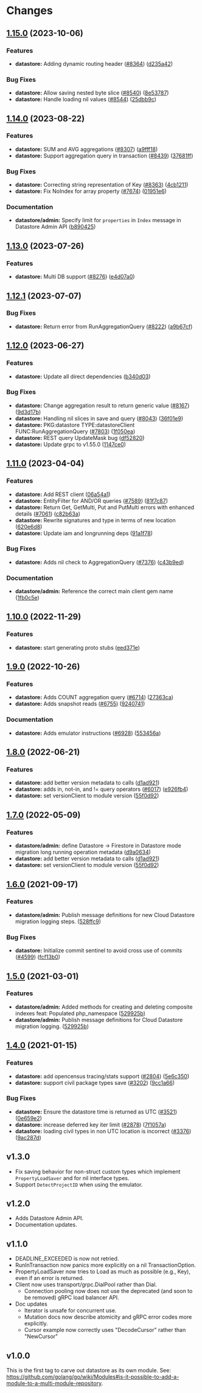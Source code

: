# Changes

## [1.15.0](https://github.com/googleapis/google-cloud-go/compare/datastore/v1.14.0...datastore/v1.15.0) (2023-10-06)


### Features

* **datastore:** Adding dynamic routing header ([#8364](https://github.com/googleapis/google-cloud-go/issues/8364)) ([d235a42](https://github.com/googleapis/google-cloud-go/commit/d235a427a4e8d84466599cad4a68539a7a57a5db))


### Bug Fixes

* **datastore:** Allow saving nested byte slice ([#8540](https://github.com/googleapis/google-cloud-go/issues/8540)) ([8e53787](https://github.com/googleapis/google-cloud-go/commit/8e53787eac6f724ea4282533349abef3cbaffefe))
* **datastore:** Handle loading nil values ([#8544](https://github.com/googleapis/google-cloud-go/issues/8544)) ([25dbb9c](https://github.com/googleapis/google-cloud-go/commit/25dbb9cf1041d9e19edecd5c48b698b6f81f2d20))

## [1.14.0](https://github.com/googleapis/google-cloud-go/compare/datastore/v1.13.0...datastore/v1.14.0) (2023-08-22)


### Features

* **datastore:** SUM and AVG aggregations ([#8307](https://github.com/googleapis/google-cloud-go/issues/8307)) ([a9fff18](https://github.com/googleapis/google-cloud-go/commit/a9fff181e4ea8281ad907e7b2e0d90e70013a4de))
* **datastore:** Support aggregation query in transaction ([#8439](https://github.com/googleapis/google-cloud-go/issues/8439)) ([37681ff](https://github.com/googleapis/google-cloud-go/commit/37681ff291c0ccf4c908be55b97639c04b9dec48))


### Bug Fixes

* **datastore:** Correcting string representation of Key ([#8363](https://github.com/googleapis/google-cloud-go/issues/8363)) ([4cb1211](https://github.com/googleapis/google-cloud-go/commit/4cb12110ba229dfbe21568eb06c243bdffd1fee7))
* **datastore:** Fix NoIndex for array property ([#7674](https://github.com/googleapis/google-cloud-go/issues/7674)) ([01951e6](https://github.com/googleapis/google-cloud-go/commit/01951e64f3955dc337172a30d78e2f92f65becb2))


### Documentation

* **datastore/admin:** Specify limit for `properties` in `Index` message in Datastore Admin API ([b890425](https://github.com/googleapis/google-cloud-go/commit/b8904253a0f8424ea4548469e5feef321bd7396a))

## [1.13.0](https://github.com/googleapis/google-cloud-go/compare/datastore/v1.12.1...datastore/v1.13.0) (2023-07-26)


### Features

* **datastore:** Multi DB support ([#8276](https://github.com/googleapis/google-cloud-go/issues/8276)) ([e4d07a0](https://github.com/googleapis/google-cloud-go/commit/e4d07a0dddeab7fe635840f506daf01ceb18c067))

## [1.12.1](https://github.com/googleapis/google-cloud-go/compare/datastore/v1.12.0...datastore/v1.12.1) (2023-07-07)


### Bug Fixes

* **datastore:** Return error from RunAggregationQuery ([#8222](https://github.com/googleapis/google-cloud-go/issues/8222)) ([a9b67cf](https://github.com/googleapis/google-cloud-go/commit/a9b67cfc95b567d29358501ec7c5883b1f90bd3e))

## [1.12.0](https://github.com/googleapis/google-cloud-go/compare/datastore/v1.11.0...datastore/v1.12.0) (2023-06-27)


### Features

* **datastore:** Update all direct dependencies ([b340d03](https://github.com/googleapis/google-cloud-go/commit/b340d030f2b52a4ce48846ce63984b28583abde6))


### Bug Fixes

* **datastore:** Change aggregation result to return generic value ([#8167](https://github.com/googleapis/google-cloud-go/issues/8167)) ([9d3d17b](https://github.com/googleapis/google-cloud-go/commit/9d3d17bee90d010dab99a5a0f1610a777e55cc78))
* **datastore:** Handling nil slices in save and query ([#8043](https://github.com/googleapis/google-cloud-go/issues/8043)) ([36f01e9](https://github.com/googleapis/google-cloud-go/commit/36f01e99f75f4f07ae10991c52f45115b8180b45))
* **datastore:** PKG:datastore TYPE:datastoreClient FUNC:RunAggregationQuery ([#7803](https://github.com/googleapis/google-cloud-go/issues/7803)) ([1f050ea](https://github.com/googleapis/google-cloud-go/commit/1f050ea92782e7ec1ecb67fe134a89347a613351))
* **datastore:** REST query UpdateMask bug ([df52820](https://github.com/googleapis/google-cloud-go/commit/df52820b0e7721954809a8aa8700b93c5662dc9b))
* **datastore:** Update grpc to v1.55.0 ([1147ce0](https://github.com/googleapis/google-cloud-go/commit/1147ce02a990276ca4f8ab7a1ab65c14da4450ef))

## [1.11.0](https://github.com/googleapis/google-cloud-go/compare/datastore/v1.10.0...datastore/v1.11.0) (2023-04-04)


### Features

* **datastore:** Add REST client ([06a54a1](https://github.com/googleapis/google-cloud-go/commit/06a54a16a5866cce966547c51e203b9e09a25bc0))
* **datastore:** EntityFilter for AND/OR queries ([#7589](https://github.com/googleapis/google-cloud-go/issues/7589)) ([81f7c87](https://github.com/googleapis/google-cloud-go/commit/81f7c876d377b5a2dadf38bc811e5c71338a4b78))
* **datastore:** Return Get, GetMulti, Put and PutMulti errors with enhanced details ([#7061](https://github.com/googleapis/google-cloud-go/issues/7061)) ([c82b63a](https://github.com/googleapis/google-cloud-go/commit/c82b63ae9e2f24fff6f8c428c2444df679fed479))
* **datastore:** Rewrite signatures and type in terms of new location ([620e6d8](https://github.com/googleapis/google-cloud-go/commit/620e6d828ad8641663ae351bfccfe46281e817ad))
* **datastore:** Update iam and longrunning deps ([91a1f78](https://github.com/googleapis/google-cloud-go/commit/91a1f784a109da70f63b96414bba8a9b4254cddd))


### Bug Fixes

* **datastore:** Adds nil check to AggregationQuery ([#7376](https://github.com/googleapis/google-cloud-go/issues/7376)) ([c43b9ed](https://github.com/googleapis/google-cloud-go/commit/c43b9ed31e8af07c1e8bcfa5db15ad3a83c96c50))


### Documentation

* **datastore/admin:** Reference the correct main client gem name ([1fb0c5e](https://github.com/googleapis/google-cloud-go/commit/1fb0c5e105dcae3a30b2e5b10ee47b84cbef8295))

## [1.10.0](https://github.com/googleapis/google-cloud-go/compare/datastore/v1.9.0...datastore/v1.10.0) (2022-11-29)


### Features

* **datastore:** start generating proto stubs ([eed371e](https://github.com/googleapis/google-cloud-go/commit/eed371e9b1639c81663c6858db119fb87a126454))

## [1.9.0](https://github.com/googleapis/google-cloud-go/compare/datastore/v1.8.0...datastore/v1.9.0) (2022-10-26)


### Features

* **datastore:** Adds COUNT aggregation query ([#6714](https://github.com/googleapis/google-cloud-go/issues/6714)) ([27363ca](https://github.com/googleapis/google-cloud-go/commit/27363ca581e3ae38d3eff0174727429838fcb4ac))
* **datastore:** Adds snapshot reads ([#6755](https://github.com/googleapis/google-cloud-go/issues/6755)) ([9240741](https://github.com/googleapis/google-cloud-go/commit/924074139a086aec7f12572d05909ee0b54e21f5))


### Documentation

* **datastore:** Adds emulator instructions ([#6928](https://github.com/googleapis/google-cloud-go/issues/6928)) ([553456a](https://github.com/googleapis/google-cloud-go/commit/553456a469662e8e14de13b55b4193740b21ff96))

## [1.8.0](https://github.com/googleapis/google-cloud-go/compare/datastore-v1.7.0...datastore/v1.8.0) (2022-06-21)


### Features

* **datastore:** add better version metadata to calls ([d1ad921](https://github.com/googleapis/google-cloud-go/commit/d1ad921d0322e7ce728ca9d255a3cf0437d26add))
* **datastore:** adds in, not-in, and != query operators ([#6017](https://github.com/googleapis/google-cloud-go/issues/6017)) ([e926fb4](https://github.com/googleapis/google-cloud-go/commit/e926fb479c5ad9695ce50c1ee4a773a8330c6e66))
* **datastore:** set versionClient to module version ([55f0d92](https://github.com/googleapis/google-cloud-go/commit/55f0d92bf112f14b024b4ab0076c9875a17423c9))

## [1.7.0](https://github.com/googleapis/google-cloud-go/compare/datastore/v1.6.0...datastore/v1.7.0) (2022-05-09)


### Features

* **datastore/admin:** define Datastore -> Firestore in Datastore mode migration long running operation metadata ([d9a0634](https://github.com/googleapis/google-cloud-go/commit/d9a0634042265f8c247e7dcbd8b85323a83c7235))
* **datastore:** add better version metadata to calls ([d1ad921](https://github.com/googleapis/google-cloud-go/commit/d1ad921d0322e7ce728ca9d255a3cf0437d26add))
* **datastore:** set versionClient to module version ([55f0d92](https://github.com/googleapis/google-cloud-go/commit/55f0d92bf112f14b024b4ab0076c9875a17423c9))

## [1.6.0](https://www.github.com/googleapis/google-cloud-go/compare/datastore/v1.5.0...datastore/v1.6.0) (2021-09-17)


### Features

* **datastore/admin:** Publish message definitions for new Cloud Datastore migration logging steps. ([528ffc9](https://www.github.com/googleapis/google-cloud-go/commit/528ffc9bd63090129a8b1355cd31273f8c23e34c))


### Bug Fixes

* **datastore:** Initialize commit sentinel to avoid cross use of commits ([#4599](https://www.github.com/googleapis/google-cloud-go/issues/4599)) ([fcf13b0](https://www.github.com/googleapis/google-cloud-go/commit/fcf13b0abad4f837d4f4f53fad6c55eba1a0fe56))

## [1.5.0](https://www.github.com/googleapis/google-cloud-go/compare/v1.4.0...v1.5.0) (2021-03-01)


### Features

* **datastore/admin:** Added methods for creating and deleting composite indexes feat: Populated php_namespace ([529925b](https://www.github.com/googleapis/google-cloud-go/commit/529925ba79f4d3191ef80a13e566d86210fe4d25))
* **datastore/admin:** Publish message definitions for Cloud Datastore migration logging. ([529925b](https://www.github.com/googleapis/google-cloud-go/commit/529925ba79f4d3191ef80a13e566d86210fe4d25))

## [1.4.0](https://www.github.com/googleapis/google-cloud-go/compare/datastore/v1.3.0...v1.4.0) (2021-01-15)


### Features

* **datastore:** add opencensus tracing/stats support ([#2804](https://www.github.com/googleapis/google-cloud-go/issues/2804)) ([5e6c350](https://www.github.com/googleapis/google-cloud-go/commit/5e6c350b2ac94787934380e930af2cb2094fa8f1))
* **datastore:** support civil package types save ([#3202](https://www.github.com/googleapis/google-cloud-go/issues/3202)) ([9cc1a66](https://www.github.com/googleapis/google-cloud-go/commit/9cc1a66e22ecd8dcad1235c290f05b92edff5aa0))


### Bug Fixes

* **datastore:** Ensure the datastore time is returned as UTC ([#3521](https://www.github.com/googleapis/google-cloud-go/issues/3521)) ([0e659e2](https://www.github.com/googleapis/google-cloud-go/commit/0e659e28da503b9520c83eb136df6e54d6c6daf7))
* **datastore:** increase deferred key iter limit ([#2878](https://www.github.com/googleapis/google-cloud-go/issues/2878)) ([7f1057a](https://www.github.com/googleapis/google-cloud-go/commit/7f1057a30d3b8691a22c85255bb41d31d42c6f9c))
* **datastore:** loading civil types in non UTC location is incorrect ([#3376](https://www.github.com/googleapis/google-cloud-go/issues/3376)) ([9ac287d](https://www.github.com/googleapis/google-cloud-go/commit/9ac287d2abfb6bdcdceabb67fa0d93fb7b0dd863))

## v1.3.0
- Fix saving behavior for non-struct custom types which implement
  `PropertyLoadSaver` and for nil interface types.
- Support `DetectProjectID` when using the emulator.

## v1.2.0
- Adds Datastore Admin API.
- Documentation updates.

## v1.1.0

- DEADLINE_EXCEEDED is now not retried.
- RunInTransaction now panics more explicitly on a nil TransactionOption.
- PropertyLoadSaver now tries to Load as much as possible (e.g., Key), even if an error is returned.
- Client now uses transport/grpc.DialPool rather than Dial.
  - Connection pooling now does not use the deprecated (and soon to be removed) gRPC load balancer API.
- Doc updates
  - Iterator is unsafe for concurrent use.
  - Mutation docs now describe atomicity and gRPC error codes more explicitly.
  - Cursor example now correctly uses "DecodeCursor" rather than "NewCursor"

## v1.0.0

This is the first tag to carve out datastore as its own module. See:
https://github.com/golang/go/wiki/Modules#is-it-possible-to-add-a-module-to-a-multi-module-repository.
